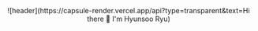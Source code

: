 
<div align=center>![header](https://capsule-render.vercel.app/api?type=transparent&text=Hi there 👋 I'm Hyunsoo Ryu)</div>
